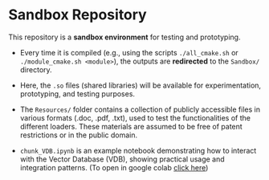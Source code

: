 
# Sandbox Repository

This repository is a **sandbox environment** for testing and prototyping.

* Every time it is compiled (e.g., using the scripts `./all_cmake.sh` or `./module_cmake.sh <module>`),
  the outputs are **redirected** to the `Sandbox/` directory.

* Here, the `.so` files (shared libraries) will be available
  for experimentation, prototyping, and testing purposes.

* The `Resources/` folder contains a collection of publicly accessible files in various formats (.doc, .pdf, .txt), used to test the functionalities of the different loaders. These materials are assumed to be free of patent restrictions or in the public domain.

* `chunk_VDB.ipynb` is an example notebook demonstrating how to interact with the Vector Database (VDB), showing practical usage and integration patterns. (To open in google colab
[click here](https://colab.research.google.com/github/bbzaffari/purecpp/blob/main/Sandbox/chunk_VDB.ipynb))
